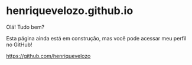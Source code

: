 # henriquevelozo.github.io

Olá! Tudo bem?

Esta página ainda está em construção, mas você pode acessar meu perfil no GitHub!

https://github.com/henriquevelozo
